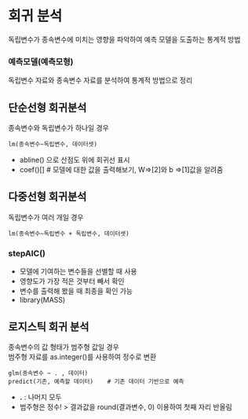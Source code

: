 # 회귀 분석
독립변수가 종속변수에 미치는 영향을 파악하여 예측 모델을 도출하는 통계적 방법

### 예측모델(예측모형)
독립변수 자료와 종속변수 자료를 분석하여 통계적 방법으로 정리

## 단순선형 회귀분석
종속변수와 독립변수가 하나일 경우
```
lm(종속변수~독립변수, 데이터셋)
```
- abline() 으로 산점도 위에 회귀선 표시
- coef()[] 	# 모델에 대한 값을 출력해보기, W=>[2]와 b =>[1]값을 알려줌

## 다중선형 회귀분석
독립변수가 여러 개일 경우
```
lm(종속변수~독립변수 + 독립변수, 데이터셋)
```
### stepAIC()
- 모델에 기여하는 변수들을 선별할 때 사용
- 영향도가 가장 적은 것부터 빼서 확인
- 변수를 출력해 봤을 때 최종을 확인 가능
- library(MASS)

## 로지스틱 회귀 분석
종속변수의 값 형태가 범주형 값일 경우<br>
범주형 자료를 as.integer()를 사용하여 정수로 변환
```
glm(종속변수 ~ . , 데이터)	
predict(기존, 예측할 데이터)	# 기존 데이터 기반으로 예측
```
- **.** : 나머지 모두
- 범주형은 정수! > 결과값을 round(결과변수, 0) 이용하여 첫째 자리 반올림
